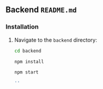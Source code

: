 
## Backend `README.md`

### Installation

1. Navigate to the `backend` directory:

   ```bash
   cd backend

   npm install

   npm start

   ''
